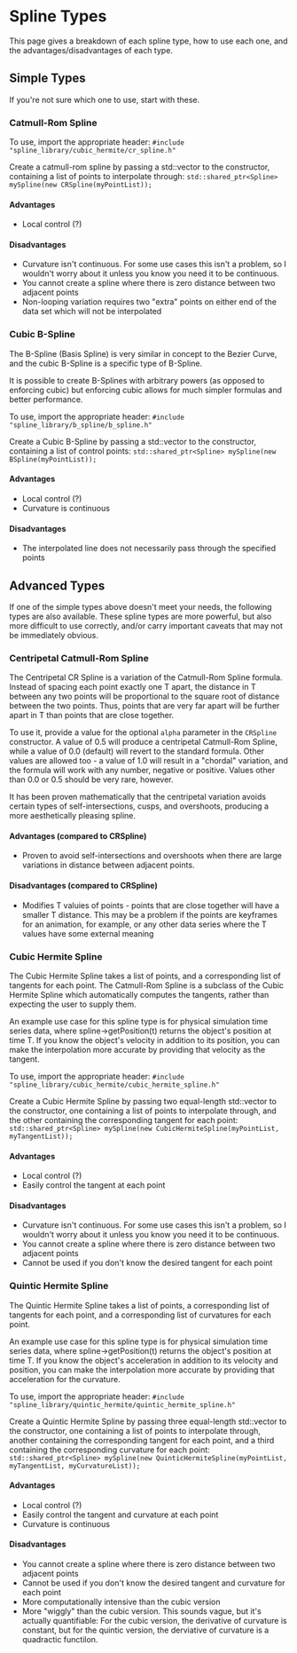 Spline Types
=============
This page gives a breakdown of each spline type, how to use each one, and the advantages/disadvantages of each type.

Simple Types
------------- 
If you're not sure which one to use, start with these.

### Catmull-Rom Spline

To use, import the appropriate header:
`#include "spline_library/cubic_hermite/cr_spline.h"`

Create a catmull-rom spline by passing a std::vector<Vector3D> to the constructor, containing a list of points to interpolate through:
`std::shared_ptr<Spline> mySpline(new CRSpline(myPointList));`

#### Advantages
* Local control (?)

#### Disadvantages
* Curvature isn't continuous. For some use cases this isn't a problem, so I wouldn't worry about it unless you know you need it to be continuous.
* You cannot create a spline where there is zero distance between two adjacent points
* Non-looping variation requires two "extra" points on either end of the data set which will not be interpolated

### Cubic B-Spline
The B-Spline (Basis Spline) is very similar in concept to the Bezier Curve, and the cubic B-Spline is a specific type of B-Spline.

It is possible to create B-Splines with arbitrary powers (as opposed to enforcing cubic) but enforcing cubic allows for much simpler formulas and better performance.

To use, import the appropriate header:
`#include "spline_library/b_spline/b_spline.h"`

Create a Cubic B-Spline by passing a std::vector<Vector3D> to the constructor, containing a list of control points:
`std::shared_ptr<Spline> mySpline(new BSpline(myPointList));`

#### Advantages
* Local control (?)
* Curvature is continuous

#### Disadvantages
* The interpolated line does not necessarily pass through the specified points

Advanced Types
-------------
If one of the simple types above doesn't meet your needs, the following types are also available. These spline types are more powerful, but also more difficult to use correctly, and/or carry important caveats that may not be immediately obvious.

### Centripetal Catmull-Rom Spline
The Centripetal CR Spline is a variation of the Catmull-Rom Spline formula. Instead of spacing each point exactly one T apart, the distance in T between any two points will be proportional to the square root of distance between the two points. Thus, points that are very far apart will be further apart in T than points that are close together.

To use it, provide a value for the optional `alpha` parameter in the `CRSpline` constructor. A value of 0.5 will produce a centripetal Catmull-Rom Spline, while a value of 0.0 (default) will revert to the standard formula. Other values are allowed too - a value of 1.0 will result in a "chordal" variation, and the formula will work with any number, negative or positive. Values other than 0.0 or 0.5 should be very rare, however.

It has been proven mathematically that the centripetal variation avoids certain types of self-intersections, cusps, and overshoots, producing a more aesthetically pleasing spline.

#### Advantages (compared to CRSpline)
* Proven to avoid self-intersections and overshoots when there are large variations in distance between adjacent points.

#### Disadvantages (compared to CRSpline)
* Modifies T valuies of points - points that are close together will have a smaller T distance. This may be a problem if the points are keyframes for an animation, for example, or any other data series where the T values have some external meaning

### Cubic Hermite Spline
The Cubic Hermite Spline takes a list of points, and a corresponding list of tangents for each point. The Catmull-Rom Spline is a subclass of the Cubic Hermite Spline which automatically computes the tangents, rather than expecting the user to supply them.

An example use case for this spline type is for physical simulation time series data, where spline->getPosition(t) returns the object's position at time T. If you know the object's velocity in addition to its position, you can make the interpolation more accurate by providing that velocity as the tangent.

To use, import the appropriate header:
`#include "spline_library/cubic_hermite/cubic_hermite_spline.h"`

Create a Cubic Hermite Spline by passing two equal-length std::vector<Vector3D> to the constructor, one containing a list of points to interpolate through, and the other containing the corresponding tangent for each point:
`std::shared_ptr<Spline> mySpline(new CubicHermiteSpline(myPointList, myTangentList));`

#### Advantages
* Local control (?)
* Easily control the tangent at each point

#### Disadvantages
* Curvature isn't continuous. For some use cases this isn't a problem, so I wouldn't worry about it unless you know you need it to be continuous.
* You cannot create a spline where there is zero distance between two adjacent points
* Cannot be used if you don't know the desired tangent for each point

### Quintic Hermite Spline
The Quintic Hermite Spline takes a list of points, a corresponding list of tangents for each point, and a corresponding list of curvatures for each point.

An example use case for this spline type is for physical simulation time series data, where spline->getPosition(t) returns the object's position at time T. If you know the object's acceleration in addition to its velocity and position, you can make the interpolation more accurate by providing that acceleration for the curvature.

To use, import the appropriate header:
`#include "spline_library/quintic_hermite/quintic_hermite_spline.h"`

Create a Quintic Hermite Spline by passing three equal-length std::vector<Vector3D> to the constructor, one containing a list of points to interpolate through, another containing the corresponding tangent for each point, and a third containing the corresponding curvature for each point:
`std::shared_ptr<Spline> mySpline(new QuinticHermiteSpline(myPointList, myTangentList, myCurvatureList));`

#### Advantages
* Local control (?)
* Easily control the tangent and curvature at each point
* Curvature is continuous

#### Disadvantages
* You cannot create a spline where there is zero distance between two adjacent points
* Cannot be used if you don't know the desired tangent and curvature for each point
* More computationally intensive than the cubic version
* More "wiggly" than the cubic version. This sounds vague, but it's actually quantifiable: For the cubic version, the derivative of curvature is constant, but for the quintic version, the derviative of curvature is a quadractic functilon.